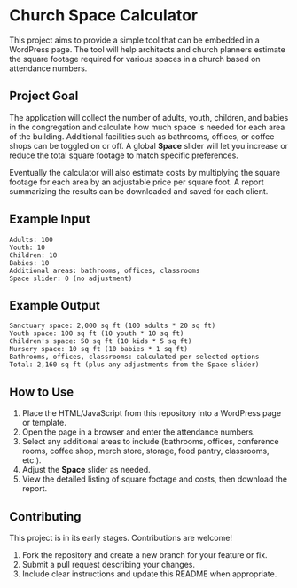 # Church Space Calculator

This project aims to provide a simple tool that can be embedded in a WordPress
page. The tool will help architects and church planners estimate the square
footage required for various spaces in a church based on attendance numbers.

## Project Goal

The application will collect the number of adults, youth, children, and babies
in the congregation and calculate how much space is needed for each area of the
building. Additional facilities such as bathrooms, offices, or coffee shops can
be toggled on or off. A global **Space** slider will let you increase or
reduce the total square footage to match specific preferences.

Eventually the calculator will also estimate costs by multiplying the square
footage for each area by an adjustable price per square foot. A report
summarizing the results can be downloaded and saved for each client.

## Example Input

```
Adults: 100
Youth: 10
Children: 10
Babies: 10
Additional areas: bathrooms, offices, classrooms
Space slider: 0 (no adjustment)
```

## Example Output

```
Sanctuary space: 2,000 sq ft (100 adults * 20 sq ft)
Youth space: 100 sq ft (10 youth * 10 sq ft)
Children's space: 50 sq ft (10 kids * 5 sq ft)
Nursery space: 10 sq ft (10 babies * 1 sq ft)
Bathrooms, offices, classrooms: calculated per selected options
Total: 2,160 sq ft (plus any adjustments from the Space slider)
```

## How to Use

1. Place the HTML/JavaScript from this repository into a WordPress page or
   template.
2. Open the page in a browser and enter the attendance numbers.
3. Select any additional areas to include (bathrooms, offices, conference rooms,
   coffee shop, merch store, storage, food pantry, classrooms, etc.).
4. Adjust the **Space** slider as needed.
5. View the detailed listing of square footage and costs, then download the
   report.

## Contributing

This project is in its early stages. Contributions are welcome!

1. Fork the repository and create a new branch for your feature or fix.
2. Submit a pull request describing your changes.
3. Include clear instructions and update this README when appropriate.
